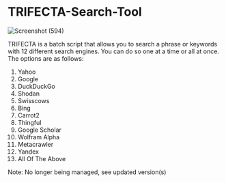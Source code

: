 # TRIFECTA-Search-Tool

![Screenshot (594)](https://user-images.githubusercontent.com/87498078/136637874-819aa11e-923e-41dd-a756-57ec19a998ec.png)


TRIFECTA is a batch script that allows you to search a phrase or keywords with 12 different search engines. You can do so one at a time or all at once. The options are as follows:


1. Yahoo
2. Google
3. DuckDuckGo
4. Shodan
5. Swisscows
6. Bing
7. Carrot2
8. Thingful
9. Google Scholar
10. Wolfram Alpha
11. Metacrawler
12. Yandex
13. All Of The Above



Note: No longer being managed, see updated version(s)
